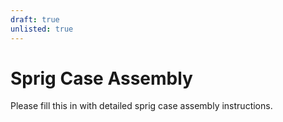```yaml
---
draft: true
unlisted: true
---
```


# Sprig Case Assembly

Please fill this in with detailed sprig case assembly instructions.
